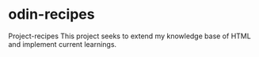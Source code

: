 # odin-recipes
Project-recipes
This project seeks to extend my knowledge base of HTML and implement current learnings.